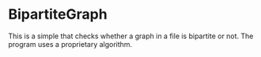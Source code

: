 # BipartiteGraph
This is a simple that checks whether a graph in a file is bipartite or not. The program uses a proprietary algorithm.